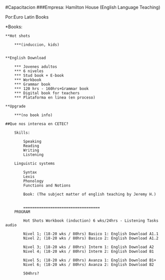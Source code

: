 #Capacitacion
###Empresa: Hamilton House (English Language Teaching)

Por:Euro Latin Books
	
*Books:
	
	**Hot shots 
	
		***(induccion, kids)
	
	
	**English Download 
	
		*** Jovenes adultos
		*** 6 niveles
		*** Stud book + E-book
		*** Workbook
		*** Grammar book
		*** 120 hrs - 160hrs+Grammar book
		*** Digital book for teachers
		*** Plataforma en linea (en proceso)
		
	**Upgrade 
	
		***(no book info)
	
	##Que nos interesa en CETEC?
	
		Skills:
		
			Speaking
			Reading
			Writing
			Listening
			
		Linguistic systems
		
			Syntax
			Lexis
			Phonology
			Functions and Notions
			
			Book: (The subject matter of english teaching by Jeremy H.)
			
			
			==================================
		PROGRAM
		
			Hot Shots Workbook (induction) 6 wks/24hrs - Listening Tasks audio
			
			Nivel 1; (18-20 wks / 80hrs) Basico 1: English Download A1.1
			Nivel 2; (18-20 wks / 80hrs) Basico 2: English Download A1.2
						 
			Nivel 3; (18-20 wks / 80hrs) Interm 1: English Download A2
			Nivel 4; (18-20 wks / 80hrs) Interm 2: English Download B1
						 
			Nivel 5; (18-20 wks / 80hrs) Avanza 1: English Download B1+
			Nivel 6; (18-20 wks / 80hrs) Avanza 2: English Download B2
			
			504hrs?
